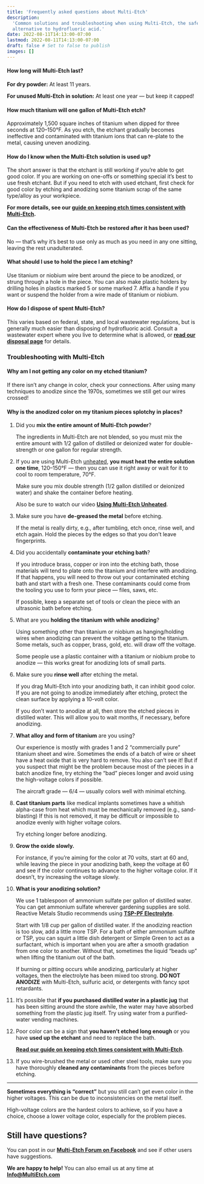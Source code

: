```yaml
---
title: 'Frequently asked questions about Multi-Etch'
description:
  'Common solutions and troubleshooting when using Multi-Etch, the safer
  alternative to hydrofluoric acid.'
date: 2022-08-11T14:13:00-07:00
lastmod: 2022-08-11T14:13:00-07:00
draft: false # Set to false to publish
images: []
---
```


#### How long will Multi-Etch last?

**For dry powder:** At least 11 years.

**For unused Multi-Etch in solution:** At least one year — but keep it capped!

#### How much titanium will one gallon of Multi-Etch etch?

Approximately 1,500 square inches of titanium when dipped for three seconds at
120–150°F. As you etch, the etchant gradually becomes ineffective and
contaminated with titanium ions that can re-plate to the metal, causing uneven
anodizing.

#### How do I know when the Multi-Etch solution is used up?

The short answer is that the etchant is still working if you’re able to get good
color. If you are working on one-offs or something special it’s best to use
fresh etchant. But if you need to etch with used etchant, first check for good
color by etching and anodizing some titanium scrap of the same type/alloy as
your workpiece.

**For more details, see our
[guide on keeping etch times consistent with Multi-Etch](/how-to-use/get-consistent-etch-times/).**

#### Can the effectiveness of Multi-Etch be restored after it has been used?

No — that’s why it’s best to use only as much as you need in any one sitting,
leaving the rest unadulterated.

#### What should I use to hold the piece I am etching?

Use titanium or niobium wire bent around the piece to be anodized, or strung
through a hole in the piece. You can also make plastic holders by drilling holes
in plastics marked 5 or some marked 7. Affix a handle if you want or suspend the
holder from a wire made of titanium or niobium.

#### How do I dispose of spent Multi-Etch?

This varies based on federal, state, and local wastewater regulations, but is
generally much easier than disposing of hydrofluoric acid. Consult a wastewater
expert where you live to determine what is allowed, or
**[read our disposal page](/disposal)** for details.

### Troubleshooting with Multi-Etch

#### Why am I not getting any color on my etched titanium?

If there isn’t any change in color, check your connections. After using many
techniques to anodize since the 1970s, sometimes we still get our wires crossed!

#### Why is the anodized color on my titanium pieces splotchy in places?

1. Did you **mix the entire amount of Multi-Etch powder**?

   The ingredients in Multi-Etch are not blended, so you must mix the entire
   amount with 1/2 gallon of distilled or deionized water for double-strength or
   one gallon for regular strength.

2. If you are using Multi-Etch [unheated](/how-to-use/room-temperature/), **you
   must heat the entire solution one time**, 120–150°F — then you can use it
   right away or wait for it to cool to room temperature, 70°F.

   Make sure you mix double strength (1/2 gallon distilled or deionized water)
   and shake the container before heating.

   Also be sure to watch our video
   **[Using Multi-Etch Unheated](/how-to-use/videos-resources/#room-temperature-multi-etch)**.

3. Make sure you have **de-greased the metal** before etching.

   If the metal is really dirty, e.g., after tumbling, etch once, rinse well,
   and etch again. Hold the pieces by the edges so that you don’t leave
   fingerprints.

4. Did you accidentally **contaminate your etching bath**?

   If you introduce brass, copper or iron into the etching bath, those materials
   will tend to plate onto the titanium and interfere with anodizing. If that
   happens, you will need to throw out your contaminated etching bath and start
   with a fresh one. These contaminants could come from the tooling you use to
   form your piece — files, saws, etc.

   If possible, keep a separate set of tools or clean the piece with an
   ultrasonic bath before etching.

5. What are you **holding the titanium with while anodizing**?

   Using something other than titanium or niobium as hanging/holding wires when
   anodizing can prevent the voltage getting to the titanium. Some metals, such
   as copper, brass, gold, etc. will draw off the voltage.

   Some people use a plastic container with a titanium or niobium probe to
   anodize — this works great for anodizing lots of small parts.

6. Make sure you **rinse well** after etching the metal.

   If you drag Multi-Etch into your anodizing bath, it can inhibit good color.
   If you are not going to anodize immediately after etching, protect the clean
   surface by applying a 10-volt color.

   If you don’t want to anodize at all, then store the etched pieces in
   distilled water. This will allow you to wait months, if necessary, before
   anodizing.

7. **What alloy and form of titanium** are you using?

   Our experience is mostly with grades 1 and 2 “commercially pure” titanium
   sheet and wire. Sometimes the ends of a batch of wire or sheet have a heat
   oxide that is very hard to remove. You also can’t see it! But if you suspect
   that might be the problem because most of the pieces in a batch anodize fine,
   try etching the “bad” pieces longer and avoid using the high-voltage colors
   if possible.

   The aircraft grade — 6/4 — usually colors well with minimal etching.

8. **Cast titanium parts** like medical implants sometimes have a whitish
   alpha-case from heat which must be mechanically removed (e.g., sand-blasting)
   If this is not removed, it may be difficult or impossible to anodize evenly
   with higher voltage colors.

   Try etching longer before anodizing.

9. **Grow the oxide slowly.**

   For instance, if you’re aiming for the color at 70 volts, start at 60 and,
   while leaving the piece in your anodizing bath, keep the voltage at 60 and
   see if the color continues to advance to the higher voltage color. If it
   doesn’t, try increasing the voltage slowly.

10. **What is your anodizing solution?**

    We use 1 tablespoon of ammonium sulfate per gallon of distilled water. You
    can get ammonium sulfate wherever gardening supplies are sold. Reactive
    Metals Studio recommends using
    [**TSP-PF Electrolyte**](https://www.reactivemetals.com/patinas-chemicals).

    Start with 1/8 cup per gallon of distilled water. If the anodizing reaction
    is too slow, add a little more TSP. For a bath of either ammonium sulfate or
    TSP, you can squirt a little dish detergent or Simple Green to act as a
    surfactant, which is important when you are after a smooth gradation from
    one color to another. Without that, sometimes the liquid “beads up” when
    lifting the titanium out of the bath.

    If burning or pitting occurs while anodizing, particularly at higher
    voltages, then the electrolyte has been mixed too strong. **DO NOT ANODIZE**
    with Multi-Etch, sulfuric acid, or detergents with fancy spot retardants.

11. It’s possible that **if you purchased distilled water in a plastic jug**
    that has been sitting around the store awhile, the water may have absorbed
    something from the plastic jug itself. Try using water from a purified-water
    vending machines.

12. Poor color can be a sign that **you haven’t etched long enough** or you have
    **used up the etchant** and need to replace the bath.

    **[Read our guide on keeping etch times consistent with Multi-Etch](/how-to-use/get-consistent-etch-times/)**.

13. If you wire-brushed the metal or used other steel tools, make sure you have
    thoroughly **cleaned any contaminants** from the pieces before etching.

---

**Sometimes everything is “correct”** but you still can’t get even color in the
higher voltages. This can be due to inconsistencies on the metal itself.

High-voltage colors are the hardest colors to achieve, so if you have a choice,
choose a lower voltage color, especially for the problem pieces.

## Still have questions?

You can post in our
**[Multi-Etch Forum on Facebook](https://www.facebook.com/groups/multietch)**
and see if other users have suggestions.

**We are happy to help!** You can also email us at any time at
[**Info@MultiEtch.com**](mailto:info@multietch.com)
